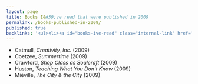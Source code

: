 ```yaml
---
layout: page
title: Books I&#39;ve read that were published in 2009
permalink: /books-published-in-2009/
published: true
backlinks: '<ul><li><a id="books-ive-read" class="internal-link" href="/books-ive-read/">Books I&#39;ve read</a></li></ul>'
---
```


* Catmull, _Creativity, Inc._ (2009) 
* Coetzee, _Summertime_ (2009) 
* Crawford, _Shop Class as Soulcraft_ (2009) 
* Huston, _Teaching What You Don't Know_ (2009) 
* Miéville, _The City & the City_ (2009) 
